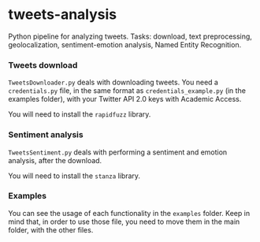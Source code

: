 
# tweets-analysis
Python pipeline for analyzing tweets. Tasks: download, text preprocessing, geolocalization, sentiment-emotion analysis, Named Entity Recognition. 


### Tweets download
``TweetsDownloader.py`` deals with downloading tweets. You need a ``credentials.py`` file, in the same format as ``credentials_example.py`` (in the examples folder), with your Twitter API 2.0 keys with Academic Access. 

You will need to install the ``rapidfuzz`` library. 


### Sentiment analysis 
``TweetsSentiment.py`` deals with performing a sentiment and emotion analysis, after the download. 

You will need to install the ``stanza`` library. 


### Examples
You can see the usage of each functionality in the ``examples`` folder. Keep in mind that, in order to use those file, you need to move them in the main folder, with the other files. 